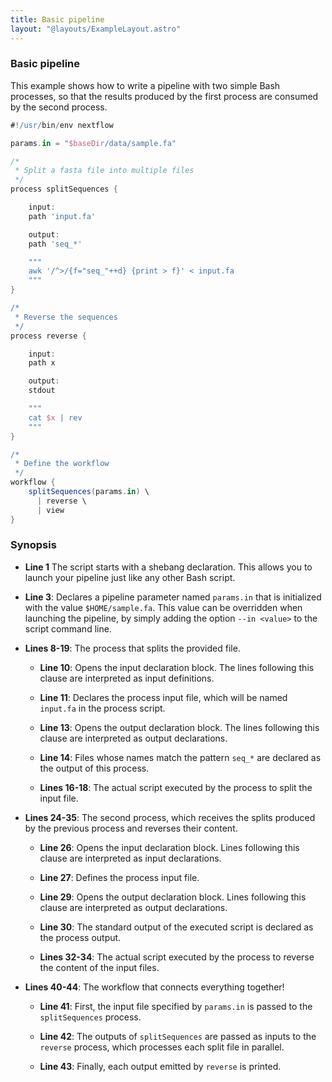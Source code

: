 ```yaml
---
title: Basic pipeline
layout: "@layouts/ExampleLayout.astro"
---
```


<div class="blg-summary example">
<h3>Basic pipeline</h3>

<p class="" >
    This example shows how to write a pipeline with two simple Bash processes, so that the results produced by the first process are consumed by the second process.
</p>

```groovy
#!/usr/bin/env nextflow

params.in = "$baseDir/data/sample.fa"

/*
 * Split a fasta file into multiple files
 */
process splitSequences {

    input:
    path 'input.fa'

    output:
    path 'seq_*'

    """
    awk '/^>/{f="seq_"++d} {print > f}' < input.fa
    """
}

/*
 * Reverse the sequences
 */
process reverse {

    input:
    path x

    output:
    stdout

    """
    cat $x | rev
    """
}

/*
 * Define the workflow
 */
workflow {
    splitSequences(params.in) \
      | reverse \
      | view
}
```

</div>

### Synopsis

- **Line 1** The script starts with a shebang declaration. This allows you to launch your pipeline just like any other Bash script.

- **Line 3**: Declares a pipeline parameter named `params.in` that is initialized with the value `$HOME/sample.fa`. This value can be overridden when launching the pipeline, by simply adding the option `--in <value>` to the script command line.

- **Lines 8-19**: The process that splits the provided file.

  - **Line 10**: Opens the input declaration block. The lines following this clause are interpreted as input definitions.

  - **Line 11**: Declares the process input file, which will be named `input.fa` in the process script.

  - **Line 13**: Opens the output declaration block. The lines following this clause are interpreted as output declarations.

  - **Line 14**: Files whose names match the pattern `seq_*` are declared as the output of this process.

  - **Lines 16-18**: The actual script executed by the process to split the input file.

- **Lines 24-35**: The second process, which receives the splits produced by the
  previous process and reverses their content.

  - **Line 26**: Opens the input declaration block. Lines following this clause are
    interpreted as input declarations.

  - **Line 27**: Defines the process input file.

  - **Line 29**: Opens the output declaration block. Lines following this clause are
    interpreted as output declarations.

  - **Line 30**: The standard output of the executed script is declared as the process
    output.

  - **Lines 32-34**: The actual script executed by the process to reverse the content of the input files.

- **Lines 40-44**: The workflow that connects everything together!

  - **Line 41**: First, the input file specified by `params.in` is passed to the `splitSequences` process.

  - **Line 42**: The outputs of `splitSequences` are passed as inputs to the `reverse` process, which processes each split file in parallel.

  - **Line 43**: Finally, each output emitted by `reverse` is printed.
